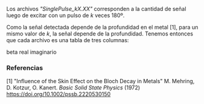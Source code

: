Los archivos _"SinglePulse_kX.XX"_ corresponden a la cantidad de señal luego de excitar con un pulso de _k_ veces 180º.

Como la señal detectada depende de la profundidad en el metal [1], para un mismo valor de _k_, la señal depende de la profundidad. Tenemos entonces que cada archivo es una tabla de tres columnas:

beta   real   imaginario

### Referencias
[1] "Influence of the Skin Effect on the Bloch Decay in Metals" M. Mehring, D. Kotzur, O. Kanert. _Basic Solid State Physics_ (1972) https://doi.org/10.1002/pssb.2220530150
